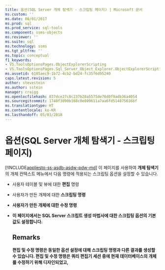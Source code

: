 ```yaml
---
title: 옵션(SQL Server 개체 탐색기 - 스크립팅 페이지) | Microsoft 문서
ms.custom: ''
ms.date: 08/01/2017
ms.prod: sql
ms.prod_service: sql-tools
ms.component: ssms-objects
ms.reviewer: ''
ms.suite: sql
ms.technology: ssms
ms.tgt_pltfrm: ''
ms.topic: conceptual
f1_keywords:
- VS.ToolsOptionsPages.ObjectExplorerScripting
- VS.ToolsOptionsPages.Sql_Server_Object_Explorer.ObjectExplorerScripting
ms.assetid: 6105aec9-1b72-4cb2-bd24-fc35f6d95240
caps.latest.revision: 5
author: stevestein
ms.author: sstein
manager: craigg
ms.openlocfilehash: 037dce27c8c237b28a5575de76d0f9adb36a4054
ms.sourcegitcommit: 1740f3090b168c0e809611a7aa6fd514075616bf
ms.translationtype: HT
ms.contentlocale: ko-KR
ms.lasthandoff: 05/03/2018
---
```

# <a name="options-sql-server-object-explorer---scripting-page"></a>옵션(SQL Server 개체 탐색기 - 스크립팅 페이지)
[!INCLUDE[appliesto-ss-asdb-asdw-pdw-md](../../includes/appliesto-ss-asdb-asdw-pdw-md.md)]
이 페이지를 사용하여 **개체 탐색기**의 개체 컨텍스트 메뉴에서 다음 명령에 적용되는 스크립팅 옵션을 설정할 수 있습니다.  
  
-   사용자 테이블 및 뷰에 대한 **편집** 명령  
  
-   사용자가 만든 개체에 대한 **<object> 스크립팅** 명령  
  
-   사용자가 만든 개체에 대한 **수정** 명령  
  
-   이 페이지에서는 **SQL Server 스크립트 생성 마법사**에 대한 스크립팅 옵션의 기본값도 설정합니다.  
  
## <a name="remarks"></a>Remarks  
**편집** 및 **수정** 명령은 동일한 옵션 설정에 대해 **<object> 스크립팅** 명령과 다른 결과를 생성할 수 있습니다. **편집** 및 **수정** 명령은 쿼리 편집기 세션 중에 현재 데이터베이스의 개체를 수정하기 위해 디자인되었고, **<object> 스크립팅** 명령은 나중에 개체를 만드는 데 사용할 수 있도록 스크립트를 생성하기 위해 디자인되었습니다.  
  
## <a name="options"></a>변수  
각 옵션 오른쪽의 목록에 있는 사용 가능한 설정에서 선택하여 스크립팅 옵션을 지정합니다.  
  
### <a name="general-scripting-options"></a>일반 스크립팅 옵션  
**개별 문 구분**  
일괄 처리 구분 기호를 사용하여 개별 [!INCLUDE[tsql](../../includes/tsql_md.md)] 문을 구분합니다. **쿼리 편집기**에 대한 기본 일괄 처리 구분 기호를 변경하려면 **도구**/**옵션**/**쿼리 실행**/**SQL Server**/**일반**/**일괄 처리 구분 기호**를 선택합니다. 기본값은 False입니다. 자세한 내용은 [GO(Transact-SQL)](https://msdn.microsoft.com/b2ca6791-3a07-4209-ba8e-2248a92dd738)를 참조하세요.  
  
**설명 머리글 포함**  
스크립트를 개체별 섹션으로 구분하여 스크립트에 설명을 추가합니다. 기본값은 True입니다. 자세한 내용은 [/*...*/ (Comment)(Transact-SQL)](https://msdn.microsoft.com/4d9ab1b2-4bbb-4c16-beb1-cafc1af7417c)를 참조하세요.  
  
**Vardecimal 압축 사용 설정 포함**  
VarDecimal 저장소 옵션을 포함합니다. 기본값은 False입니다. 자세한 내용은 [sp_db_vardecimal_storage_format(Transact-SQL)](https://msdn.microsoft.com/9920b2f7-b802-4003-913c-978c17ae4542)을 참조하세요.  
  
**변경 내용 추적 스크립팅**  
스크립트에 변경 내용 추적 정보를 포함합니다.  
  
**전체 텍스트 카탈로그 스크립팅**  
전체 텍스트 카탈로그에 대한 스크립트를 포함합니다. 기본값은 False입니다. 자세한 내용은 [CREATE FULLTEXT CATALOG(Transact-SQL)](https://msdn.microsoft.com/d7a8bd93-e2d7-4a40-82ef-39069e65523b)를 참조하세요.  
  
**USE 스크립팅 <database>**  
현재 **개체 탐색기** 데이터베이스의 컨텍스트에서 데이터베이스 개체를 만들기 위해 스크립트에 USE DATABASE 문을 추가합니다. 스크립트를 다른 데이터베이스에서 사용할 경우 False를 선택하여 생략합니다. 기본값은 True입니다. 자세한 내용은 [USE(Transact-SQL)](https://msdn.microsoft.com/c05acac8-c063-4770-8e36-d7f71d500b10)를 참조하세요.  
  
### <a name="object-scripting-options"></a>개체 스크립팅 옵션  

**개체 존재 여부 확인** 삭제하거나 변경하기 전에 지정된 이름을 가진 개체가 있는지 또는 만들기 전에 지정된 이름을 가진 개체가 없는지 확인하세요. 자세한 내용은 [IF...ELSE(Transact-SQL)](https://msdn.microsoft.com/676c881f-dee1-417a-bc51-55da62398e81) 및 [EXISTS(Transact-SQL)](https://msdn.microsoft.com/b6510a65-ac38-4296-a3d5-640db0c27631)를 참조하세요.

**종속 개체에 대해 스크립트 생성**  
선택한 개체에 대한 스크립트가 실행될 때 필요한 추가 개체에 대한 스크립트를 생성합니다. 기본값은 False입니다.  
  
**개체 이름 스키마 한정**  
개체 스키마로 개체 이름을 한정합니다. 기본값은 False입니다. 자세한 내용은 [데이터베이스 스키마 만들기](https://msdn.microsoft.com/ed2a5522-f4d2-4111-95a4-d3e1e5081739)를 참조하세요.  

**데이터 압축 옵션 스크립팅** 스크립트에 데이터 압축 옵션을 포함합니다. 기본값은 False입니다.

**확장 속성 스크립팅**  
개체에 확장 속성이 있을 경우 스크립트에 확장 속성을 포함합니다. 기본값은 False입니다. 자세한 내용은 [sp_addextendedproperty(Transact-SQL)](https://msdn.microsoft.com/565483ea-875b-4133-b327-d0006d2d7b4c)를 참조하세요.  
  
**스크립트 소유자**  
생성된 스크립트에 소유자를 포함합니다. 기본값은 False입니다.  
  
**사용 권한 스크립팅**  
스크립트에 데이터베이스 개체에 대한 사용 권한을 포함합니다. 기본값은 True입니다. 자세한 내용은 [사용 권한](https://msdn.microsoft.com/f28e3dea-24e6-4a81-877b-02ec4c7e36b9)을 참조하세요.  
  
### <a name="tableview-options"></a>테이블/뷰 옵션  
다음 옵션은 테이블 또는 뷰에 대한 스크립트에만 적용됩니다.  
  
**사용자 정의 데이터 형식을 기본 유형으로 변환**  
사용자 정의 데이터 형식을 해당 유형 생성의 기반이 된 기본 유형으로 변환합니다. 원본 데이터베이스 사용자 정의 데이터 형식이 스크립트가 실행될 데이터베이스에 없으면 True를 사용합니다. 사용자 정의 데이터 형식을 유지하려면 False를 사용합니다. 기본값은 False입니다. 자세한 내용은 [CREATE TYPE(Transact-SQL)](https://msdn.microsoft.com/2202236b-e09f-40a1-bbc7-b8cff7488905)을 참조하세요.  
  
**SET ANSI PADDING 명령 생성**  
각 CREATE TABLE 문의 앞뒤에 SET ANSI_PADDING 문을 추가합니다. 기본값은 True입니다. 자세한 내용은 [SET ANSI_PADDING(Transact-SQL)](https://msdn.microsoft.com/92bd29a3-9beb-410e-b7e0-7bc1dc1ae6d0)을 참조하세요.  
  
**데이터 정렬 포함**  
열 정의에 데이터 정렬을 포함합니다. 기본값은 True입니다. 자세한 내용은 [Collation and Unicode Support](https://msdn.microsoft.com/92d34f48-fa2b-47c5-89d3-a4c39b0f39eb)을(를) 참조하세요.  
  
**IDENTITY 속성 포함**  
IDENTITY 초기값 및 IDENTITY 증가값에 대한 정의를 포함합니다. 기본값은 True입니다. 자세한 내용은 [IDENTITY(속성)(Transact-SQL)](https://msdn.microsoft.com/8429134f-c821-4033-a07c-f782a48d501c)를 참조하세요.  
  
**외래 키 참조 스키마 한정**  
FOREIGN KEY 제약 조건에 대한 테이블 참조에 스키마 이름을 추가합니다. 기본값은 True입니다.  
  
**바인딩된 기본값 및 규칙 스크립팅**  
**sp_bindefault** 및 **sp_bindrule** 바인딩 저장 프로시저 호출을 포함합니다. 기본값은 True입니다. 자세한 내용은 [sp_bindefault(Transact-SQL)](https://msdn.microsoft.com/3da70c10-68d0-4c16-94a5-9e84c4a520f6) 및 [sp_bindrule(Transact-SQL)](https://msdn.microsoft.com/2606073e-c52f-498d-a923-5026b9d97e67)을 참조하세요.  
  
**CHECK 제약 조건 스크립팅**  
스크립트에 [CHECK 제약 조건](https://msdn.microsoft.com/637098af-2567-48f8-90f4-b41df059833e) 을 추가합니다. 기본값은 True입니다.  
  
**기본값 스크립팅**  
스크립트에 열 기본값을 포함합니다. 기본값은 False입니다. 자세한 내용은 [CREATE DEFAULT(Transact-SQL)](https://msdn.microsoft.com/08475db4-7d90-486a-814c-01a99d783d41)를 참조하세요.  
  
**파일 그룹 스크립팅**  
테이블 정의에 대한 ON 절에 파일 그룹을 지정합니다. 기본값은 False입니다. 자세한 내용은 [CREATE TABLE(Transact-SQL)](https://msdn.microsoft.com/1e068443-b9ea-486a-804f-ce7b6e048e8b)을 참조하세요.  
  
**외래 키 스크립팅**  
스크립트에 [FOREIGN KEY 제약 조건](https://msdn.microsoft.com/31fbcc9f-2dc5-4bf9-aa50-ed70ec7b5bcd) 을 포함합니다. 기본값은 False입니다.  
  
**전체 텍스트 인덱스 스크립팅**  
스크립트에 전체 텍스트 인덱스를 포함합니다. 기본값은 False입니다. 자세한 내용은 [CREATE FULLTEXT INDEX(Transact-SQL)](https://msdn.microsoft.com/8b80390f-5f8b-4e66-9bcc-cabd653c19fd)를 참조하세요.  
  
**인덱스 스크립팅**  
스크립트에 클러스터형, 비클러스터형 및 XML 인덱스를 포함합니다. 기본값은 True입니다. 자세한 내용은 [CREATE INDEX(Transact-SQL)](https://msdn.microsoft.com/d2297805-412b-47b5-aeeb-53388349a5b9)를 참조하세요.  
  
**파티션 구성표 스크립팅**  
스크립트에 테이블 파티션 구성표를 포함합니다. 기본값은 False입니다. 자세한 내용은 [CREATE PARTITION SCHEME(Transact-SQL)](https://msdn.microsoft.com/5b21c53a-b4f4-4988-89a2-801f512126e4)를 참조하세요.  
  
**기본 키 스크립팅**  
스크립트에 [PRIMARY KEY 및 FOREIGN KEY 제약 조건](https://msdn.microsoft.com/31fbcc9f-2dc5-4bf9-aa50-ed70ec7b5bcd) 을 포함합니다. 기본값은 True입니다.  
  
**통계 스크립팅**  
스크립트에 사용자 정의 통계를 포함합니다. 기본값은 False입니다. 자세한 내용은 [CREATE STATISTICS(Transact-SQL)](https://msdn.microsoft.com/b23e2f6b-076c-4e6d-9281-764bdb616ad2)를 참조하세요.  
  
**트리거 스크립팅**  
스크립트에 트리거를 포함합니다. 기본값은 False입니다. 자세한 내용은 [CREATE TRIGGER(Transact-SQL)](https://msdn.microsoft.com/edeced03-decd-44c3-8c74-2c02f801d3e7)를 참조하세요.  
  
**고유 키 스크립팅**  
스크립트에 [UNIQUE 제약 조건 및 CHECK 제약 조건](https://msdn.microsoft.com/637098af-2567-48f8-90f4-b41df059833e) 을 포함합니다. 기본값은 False입니다.  
  
**뷰 열 스크립팅**  
뷰 머리글에 뷰 열을 선언합니다. 기본값은 False입니다. 자세한 내용은 [CREATE VIEW(Transact-SQL)](https://msdn.microsoft.com/aecc2f73-2ab5-4db9-b1e6-2f9e3c601fb9)를 참조하세요.  
  
**dri 시스템 이름 포함**  
선언적 참조 무결성을 적용하기 위해 시스템 생성 제약 조건 이름을 포함합니다. 기본값은 False입니다. 자세한 내용은 [REFERENTIAL_CONSTRAINTS(Transact-SQL)](https://msdn.microsoft.com/5d358f18-0a85-4b55-af4b-98d5f4cd1020)를 참조하세요.  
  
### <a name="version-options"></a>버전 옵션

**스크립트 설정을 원본과 일치** 대상 버전을 사용 설정한 경우 엔진 버전 및 생성된 스크립트의 엔진 유형은 개체가 스크립팅되는 서버의 값으로 설정됩니다. 이로써 다른 버전 옵션을 사용하지 않고 무시하게 됩니다. 

**데이터베이스 엔진 버전에 대한 스크립트** 생성된 스크립트는 지정된 [엔진 버전](https://msdn.microsoft.com/library/microsoft.sqlserver.management.smo.edition.aspx)에 대한 대상이 됩니다.

**데이터베이스 엔진 유형에 대한 스크립트** 생성된 스크립트는 지정된 [데이터베이스 엔진 유형](https://msdn.microsoft.com/library/microsoft.sqlserver.management.common.databaseenginetype.aspx)에 대한 대상이 됩니다.

**서버 버전에 대한 스크립트**  
생성된 스크립트는 지정된 [!INCLUDE[ssNoVersion](../../includes/ssnoversion_md.md)] 버전에 대한 대상이 됩니다. [!INCLUDE[ssCurrent](../../includes/sscurrent_md.md)] 의 새 기능은 이전 버전에 대해 스크립팅될 수 없습니다. [!INCLUDE[ssCurrent](../../includes/sscurrent_md.md)] 에 대해 생성된 일부 스크립트는 이전 버전의 [!INCLUDE[ssNoVersion](../../includes/ssnoversion_md.md)]가 실행 중인 서버 또는 이전의 [데이터베이스 호환성 수준 설정](https://msdn.microsoft.com/ca5fd220-d5ea-4182-8950-55d4101a86f6)이 있는 데이터베이스에서 실행할 수 없습니다.  

## <a name="see-also"></a>관련 항목:  
[스크립트 생성(SQL Server Management Studio)](https://msdn.microsoft.com/9711c617-3c68-4e5a-aea3-befc64d51524)  
  

